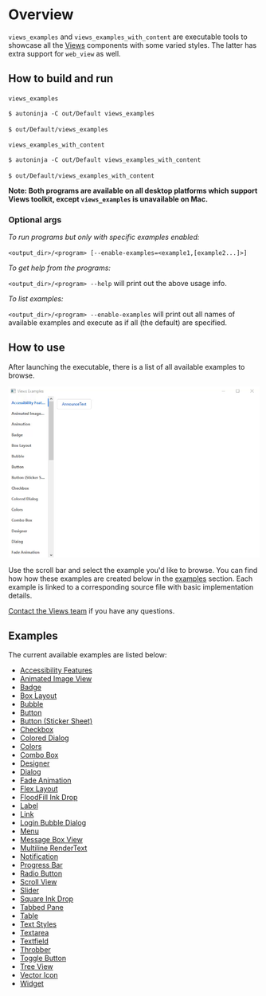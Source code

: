 
# Overview
`views_examples` and `views_examples_with_content` are executable tools to
showcase all the [Views](docs/ui/views/overview.md) components with some varied
styles. The latter has extra support for `web_view` as well.

## How to build and run
`views_examples`
```
$ autoninja -C out/Default views_examples

$ out/Default/views_examples
```

`views_examples_with_content`
```
$ autoninja -C out/Default views_examples_with_content

$ out/Default/views_examples_with_content
```

**Note: Both programs are available on all desktop platforms which support Views
toolkit, except `views_examples` is unavailable on Mac.**

### Optional args
*To run programs but only with specific examples enabled:*

`<output_dir>/<program> [--enable-examples=<example1,[example2...]>]`

*To get help from the programs:*

`<output_dir>/<program> --help` will print out the above usage info.

*To list examples:*

`<output_dir>/<program> --enable-examples` will print out all names of available
examples and execute as if all (the default) are specified.

## How to use

After launching the executable, there is a list of all available examples to
browse.

![Showcase gif](/docs/ui/views/images/views_examples_showcase.gif)

Use the scroll bar and select the example you'd like to browse. You can find how
how these examples are created below in the [examples](#examples) section. Each
example is linked to a corresponding source file with basic implementation
details.

[Contact the Views team](/docs/ui/ask/index.md) if you have any questions.

## Examples

The current available examples are listed below:

- [Accessibility Features](/ui/views/examples/ax_example.cc)
- [Animated Image View](/ui/views/examples/animated_image_view_example.cc)
- [Badge](/ui/views/examples/badge_example.cc)
- [Box Layout](/ui/views/examples/box_layout_example.cc)
- [Bubble](/ui/views/examples/bubble_example.cc)
- [Button](/ui/views/examples/button_example.cc)
- [Button (Sticker Sheet)](/ui/views/examples/button_sticker_sheet.cc)
- [Checkbox](/ui/views/examples/checkbox_example.cc)
- [Colored Dialog](/ui/views/examples/colored_dialog_example.cc)
- [Colors](/ui/views/examples/colors_example.cc)
- [Combo Box](/ui/views/examples/combobox_example.cc)
- [Designer](/ui/views/examples/designer_example.cc)
- [Dialog](/ui/views/examples/dialog_example.cc)
- [Fade Animation](/ui/views/examples/fade_animation.cc)
- [Flex Layout](/ui/views/examples/flex_layout_example.cc)
- [FloodFill Ink Drop](/ui/views/examples/ink_drop_example.cc)
- [Label](/ui/views/examples/label_example.cc)
- [Link](/ui/views/examples/link_example.cc)
- [Login Bubble Dialog](/ui/views/examples/login_bubble_dialog_example.cc)
- [Menu](/ui/views/examples/menu_example.cc)
- [Message Box View](/ui/views/examples/message_box_example.cc)
- [Multiline RenderText](/ui/views/examples/multiline_example.cc)
- [Notification](/ui/views/examples/notification_example.cc)
- [Progress Bar](/ui/views/examples/progress_bar_example.cc)
- [Radio Button](/ui/views/examples/radio_button_example.cc)
- [Scroll View](/ui/views/examples/scroll_view_example.cc)
- [Slider](/ui/views/examples/slider_example.cc)
- [Square Ink Drop](/ui/views/examples/square_ink_drop_example.cc)
- [Tabbed Pane](/ui/views/examples/tabbed_pane_example.cc)
- [Table](/ui/views/examples/table_example.cc)
- [Text Styles](/ui/views/examples/text_example.cc)
- [Textarea](/ui/views/examples/textarea_example.cc)
- [Textfield](/ui/views/examples/textfield_example.cc)
- [Throbber](/ui/views/examples/throbber_example.cc)
- [Toggle Button](/ui/views/examples/toggle_button_example.cc)
- [Tree View](/ui/views/examples/tree_view_example.cc)
- [Vector Icon](/ui/views/examples/vector_example.cc)
- [Widget](/ui/views/examples/widget_example.cc)

